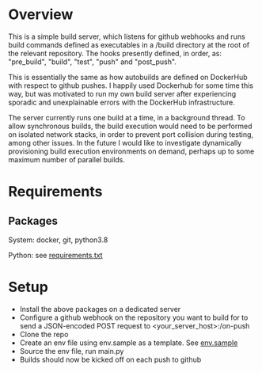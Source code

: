 # Overview
This is a simple build server, which listens for github webhooks and runs build commands defined as executables in a /build directory at the root of the
relevant repository.  The hooks presently defined, in order, as: "pre_build", "build", "test", "push" and "post_push".

This is essentially the same as how autobuilds are defined on DockerHub with respect to github pushes.
I happily used Dockerhub for some time this way, but was motivated to run my own build server after experiencing sporadic and unexplainable errors
with the DockerHub infrastructure.

The server currently runs one build at a time, in a background thread.
To allow synchronous builds, the build execution would need to be performed on isolated network stacks, in order to prevent port collision during testing,
among other issues.
In the future I would like to investigate dynamically provisioning build execution environments on demand,
perhaps up to some maximum number of parallel builds.


# Requirements
## Packages
System: docker, git, python3.8

Python: see [requirements.txt](https://github.com/tengelisconsulting/build/blob/master/requirements.txt)

# Setup
- Install the above packages on a dedicated server
- Configure a github webhook on the repository you want to build for to send a JSON-encoded POST request to <your_server_host>:<your-port>/on-push
- Clone the repo
- Create an env file using env.sample as a template.  See [env.sample](https://github.com/tengelisconsulting/build/blob/master/env.sample)
- Source the env file, run main.py
- Builds should now be kicked off on each push to github
